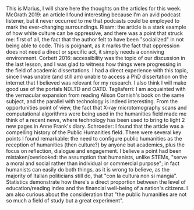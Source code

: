 This is Marius, I will share here the thoughts on the articles for this week.
McGrath 2019: an article I found interesting because I'm an avid podcast listener, but it never occurred to me that podcasts could be employed to mark the ever-changing surroundings.
Risam: the article is a stark example of how white culture can be oppressive, and there was a point that struck me: first of all, the fact that the author felt to have been "socialized" in not being able to code. This is poignant, as it marks the fact that oppression does not need a direct or specific act, it simply needs a conniving environment.
Corbett 2016: accessibility was the topic of our discussion in the last lesson, and I was glad to witness how things were progressing in the field of academic dissertations. I had a direct experience with this topic, since I was unable (and still am) unable to access a PhD dissertation on the internet that I believed was relevant for my research. I also think I will make good use of the portals NDLTD and OATD.
Tagliaferri: I am acquainted with the vernacular expansion from reading Alison Cornish's book on the same subject, and the parallel with technology is indeed interesting. From the opportunities point of view, the fact that X-ray microtomography scans and computational algorithms were being used in the humanities field made me think of a recent news, where technology has been used to bring to light 2 new pages in Anne Frank's diary.
Schroeder: I found that the article was a compelling history of the Public Humanities field. There were several key points I found remarkable: the need to configure public humanities as the reception of humanities (then culture?) by anyone but academics, plus the focus on reflection, dialogue and engagement. I believe a point had been mistaken/overlooked: the assumption that humanists, unlike STEMs, "serve a moral and social rather than individual or commercial purpose"; in fact humanists can easily do both things, as it is wrong to believe, as the majority of Italian politicians still do, that "con la cultura non si mangia". Statistics demonstrate how there's a direct proportion between the level of education/reading index and the financial well-being of a nation's citizens. I am also curious about the consideration that "the public humanities are not so much a field of study but a great experiment".